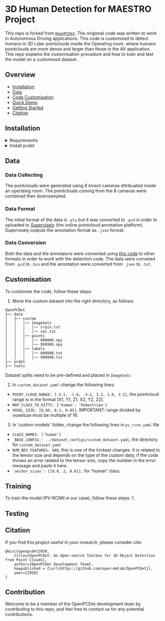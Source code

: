 [comment]: # (<img src="docs/open_mmlab.png" align="right" width="30%">)

# 3D Human Detection for MAESTRO Project

This repo is forked from [`OpenPCDet`](https://github.com/open-mmlab/OpenPCDet). The origional code was written to work in Autonomous Driving applications. This code is customised to detect humans in 3D Lidar pointclouds inside the Operating room, where humans pointclouds are more dense and larger than those in the AV application. This repo explains the customisation procedure and how to train and test the model on a customised dataset. 

## Overview
- [Installation](#installation)
- [Data](#data)
- [Code Customisation](#customisation)
- [Quick Demo](docs/DEMO.md)
- [Getting Started](docs/GETTING_STARTED.md)
- [Citation](#citation)


## Installation

<details>
<summary>Requirements</summary>
  
All the codes are tested in the following environment:
* Linux (tested on Ubuntu 18.04)
* Python 3.8
* PyTorch 1.9 
* CUDA 10.2
* [`spconv v1.0 (commit 8da6f96)`](https://github.com/traveller59/spconv/tree/8da6f967fb9a054d8870c3515b1b44eca2103634) or [`spconv v1.2`](https://github.com/traveller59/spconv) or [`spconv v2.x`](https://github.com/traveller59/spconv)
    Foldable Content[enter image description here][1]
</details>


<details>
<summary>Install pcdet</summary>

NOTE: Please re-install `pcdet v0.5` by running `python setup.py develop` even if you have already installed previous version.

a. Clone this repository.
```shell
git clone https://github.com/IzzeddinTeeti/3D_detection_MAESTRO.git
```

b. Install the dependent libraries as follows:

[comment]: <> (* Install the dependent python libraries: )

[comment]: <> (```)

[comment]: <> (pip install -r requirements.txt )

[comment]: <> (```)

* Install the SparseConv library, we use the implementation from [`[spconv]`](https://github.com/traveller59/spconv). 
    * If you use PyTorch 1.1, then make sure you install the `spconv v1.0` with ([commit 8da6f96](https://github.com/traveller59/spconv/tree/8da6f967fb9a054d8870c3515b1b44eca2103634)) instead of the latest one.
    * If you use PyTorch 1.3+, then you need to install the `spconv v1.2`. As mentioned by the author of [`spconv`](https://github.com/traveller59/spconv), you need to use their docker if you use PyTorch 1.4+. 
    * You could also install latest `spconv v2.x` with pip, see the official documents of [spconv](https://github.com/traveller59/spconv).
  
c. Install this `pcdet` library and its dependent libraries by running the following command:
```shell
python setup.py develop
```
</details>



## Data
### Data Collecting
The pointclouds were generated using 8 kinect cameras ditribuated inside an opertaing room. The pointclouds coming from the 8 cameras were combined then downsampled. 

### Data Format
The initial format of the data is `.ply` but it was converted to `.pcd` in order to uploaded to [Supervisely](https://supervise.ly/) (the online pointcloud annotation platform). Supervisely outputs the annotation format as `.json` format.

### Data Conversion
Both the data and the annotaions were converted using [this code](https://github.com/IzzeddinTeeti/Convert-supervisely-to-KITTI) to other formats in order to work with the detection code. The data were conveted from `.pcd` to `.bin` and the annotation were converted from `.json` to `.txt`. 



## Customisation 
To customise the code, follow these steps:
1. Move the custom dataset into the right directory, as follows:

```
OpenPCDet
├── data
│   ├── custom
│   │   │── ImageSets
│   │   │   │── train.txt
│   │   │   │── val.txt
│   │   │── points
│   │   │   │── 000000.npy
│   │   │   │── 999999.npy
│   │   │── labels
│   │   │   │── 000000.txt
│   │   │   │── 999999.txt
├── pcdet
├── tools
```
Dataset splits need to be pre-defined and placed in `ImageSets`

2. In `custom_dataset.yaml` change the following lines:
- `POINT_CLOUD_RANGE: [-3.2, -1.6, -3.2, 3.2, 1.6, 3.2]`, the pointcloud range is in the format [X1, Y1, Z1, X2, Y2, Z2].
- `MAP_CLASS_TO_KITTI: {'human': 'Pedestrian'}`
- `VOXEL_SIZE: [0.05, 0.1, 0.05]`, IMPORTANT: range divided by voxelsize must be multiple of 16.

3. In 'custom models' folder, change the following lines in `pv_rcnn.yaml` file
- `CLASS_NAMES: ['human']`
- `_BASE_CONFIG_: ../dataset_configs/custom_dataset.yaml`, the directory for `custom_dataset.yaml`
- `NUM_BEV_FEATURES: 896`, this is one of the trickest changes. It is related to the tensor size and depends on the type of the custom data, if the code throws an error related to the tensor size, copy the number in the error message and paste it here.
- `'anchor_sizes': [[0.8, 2, 0.8]],` for 'human' class.

## Training
To train the model (PV-RCNN in our case), follow these steps:
1. 

## Testing


## Citation 
If you find this project useful in your research, please consider cite:


```
@misc{openpcdet2020,
    title={OpenPCDet: An Open-source Toolbox for 3D Object Detection from Point Clouds},
    author={OpenPCDet Development Team},
    howpublished = {\url{https://github.com/open-mmlab/OpenPCDet}},
    year={2020}
}
```

## Contribution
Welcome to be a member of the OpenPCDet development team by contributing to this repo, and feel free to contact us for any potential contributions. 


